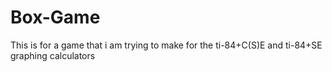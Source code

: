 # Box-Game
This is for a game that i am trying to make for the ti-84+C(S)E and ti-84+SE graphing calculators
